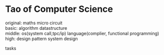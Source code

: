 #  Tao of Computer Science


original: maths micro circuit  
basic: algorithm datastructure  
middle: os(system call,tpc/ip) language(complier, functional programming)  
high: design pattern system design   

tasks  
